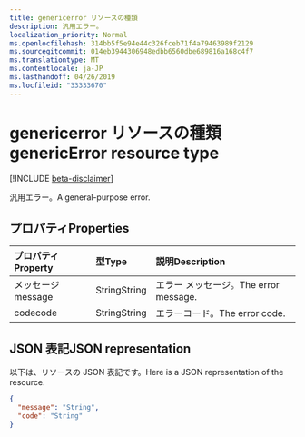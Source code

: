 ```yaml
---
title: genericerror リソースの種類
description: 汎用エラー。
localization_priority: Normal
ms.openlocfilehash: 314bb5f5e94e44c326fceb71f4a79463989f2129
ms.sourcegitcommit: 014eb3944306948edbb6560dbe689816a168c4f7
ms.translationtype: MT
ms.contentlocale: ja-JP
ms.lasthandoff: 04/26/2019
ms.locfileid: "33333670"
---
```

# <a name="genericerror-resource-type"></a><span data-ttu-id="fae4d-103">genericerror リソースの種類</span><span class="sxs-lookup"><span data-stu-id="fae4d-103">genericError resource type</span></span>

[!INCLUDE [beta-disclaimer](../../includes/beta-disclaimer.md)]

<span data-ttu-id="fae4d-104">汎用エラー。</span><span class="sxs-lookup"><span data-stu-id="fae4d-104">A general-purpose error.</span></span>

## <a name="properties"></a><span data-ttu-id="fae4d-105">プロパティ</span><span class="sxs-lookup"><span data-stu-id="fae4d-105">Properties</span></span>

| <span data-ttu-id="fae4d-106">プロパティ</span><span class="sxs-lookup"><span data-stu-id="fae4d-106">Property</span></span> | <span data-ttu-id="fae4d-107">型</span><span class="sxs-lookup"><span data-stu-id="fae4d-107">Type</span></span> | <span data-ttu-id="fae4d-108">説明</span><span class="sxs-lookup"><span data-stu-id="fae4d-108">Description</span></span> |
|:---------|:-----|:------------|
| <span data-ttu-id="fae4d-109">メッセージ​​</span><span class="sxs-lookup"><span data-stu-id="fae4d-109">message</span></span> | <span data-ttu-id="fae4d-110">String</span><span class="sxs-lookup"><span data-stu-id="fae4d-110">String</span></span> | <span data-ttu-id="fae4d-111">エラー メッセージ。</span><span class="sxs-lookup"><span data-stu-id="fae4d-111">The error message.</span></span> |
| <span data-ttu-id="fae4d-112">code</span><span class="sxs-lookup"><span data-stu-id="fae4d-112">code</span></span> | <span data-ttu-id="fae4d-113">String</span><span class="sxs-lookup"><span data-stu-id="fae4d-113">String</span></span> | <span data-ttu-id="fae4d-114">エラーコード。</span><span class="sxs-lookup"><span data-stu-id="fae4d-114">The error code.</span></span> |

## <a name="json-representation"></a><span data-ttu-id="fae4d-115">JSON 表記</span><span class="sxs-lookup"><span data-stu-id="fae4d-115">JSON representation</span></span>

<span data-ttu-id="fae4d-116">以下は、リソースの JSON 表記です。</span><span class="sxs-lookup"><span data-stu-id="fae4d-116">Here is a JSON representation of the resource.</span></span>

<!-- {
  "blockType": "resource",
  "optionalProperties": [
  ],
  "@odata.type": "microsoft.graph.genericError"
}-->

```json
{
  "message": "String",
  "code": "String"
}
```
